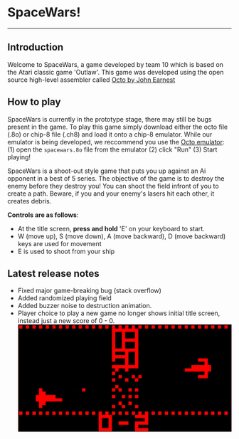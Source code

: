 # **SpaceWars!**
___
## Introduction
Welcome to SpaceWars, a game developed by team 10 which is based on the Atari classic game 'Outlaw'. This game was developed using the open source high-level assembler called [Octo by John Earnest](https://github.com/JohnEarnest/Octo)

## How to play
SpaceWars is currently in the prototype stage, there may still be bugs present in the game. To play this game simply download either the octo file (.8o) or chip-8 file (.ch8) and load it onto a chip-8 emulator. While our emulator is being developed, we reccommend you use the [Octo emulator](http://johnearnest.github.io/Octo/): (1) open the `spacewars.8o` file from the emulator (2) click "Run" (3) Start playing!

SpaceWars is a shoot-out style game that puts you up against an Ai opponent in a best of 5 series. The objective of the game is to destroy the enemy before they destroy you! You can shoot the field infront of you to create a path. Beware, if you and your enemy's lasers hit each other, it creates debris.

**Controls are as follows**:
- At the title screen, **press and hold** 'E' on your keyboard to start. 
- W (move up), S (move down), A (move backward), D (move backward) keys are used for movement
- E is used to shoot from your ship


## Latest release notes
- Fixed major game-breaking bug (stack overflow)
- Added randomized playing field
- Added buzzer noise to destruction animation.
- Player choice to play a new game no longer shows initial title screen, instead just a new score of 0 - 0.
![SpaceWars Title Screen](titlescreen.PNG)
